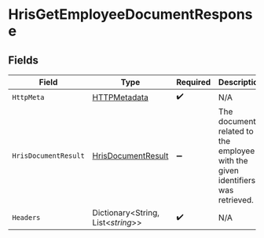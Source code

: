 # HrisGetEmployeeDocumentResponse


## Fields

| Field                                                                          | Type                                                                           | Required                                                                       | Description                                                                    |
| ------------------------------------------------------------------------------ | ------------------------------------------------------------------------------ | ------------------------------------------------------------------------------ | ------------------------------------------------------------------------------ |
| `HttpMeta`                                                                     | [HTTPMetadata](../../Models/Components/HTTPMetadata.md)                        | :heavy_check_mark:                                                             | N/A                                                                            |
| `HrisDocumentResult`                                                           | [HrisDocumentResult](../../Models/Components/HrisDocumentResult.md)            | :heavy_minus_sign:                                                             | The document related to the employee with the given identifiers was retrieved. |
| `Headers`                                                                      | Dictionary<String, List<*string*>>                                             | :heavy_check_mark:                                                             | N/A                                                                            |